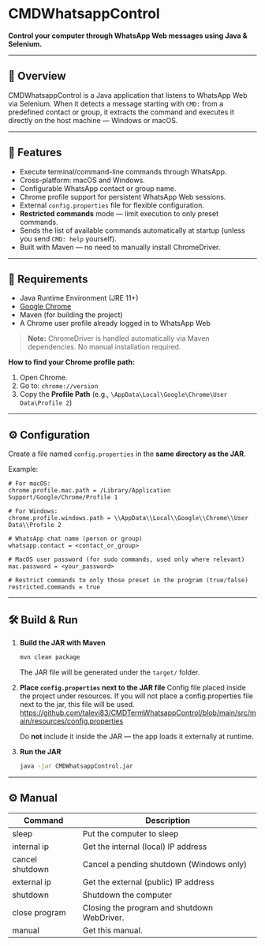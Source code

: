 # CMDWhatsappControl

**Control your computer through WhatsApp Web messages using Java & Selenium.**

---

## 🔹 Overview

CMDWhatsappControl is a Java application that listens to WhatsApp Web via Selenium. When it detects a message starting with `CMD:` from a predefined contact or group, it extracts the command and executes it directly on the host machine — Windows or macOS.

---

## 🚀 Features

- Execute terminal/command-line commands through WhatsApp.
- Cross-platform: macOS and Windows.
- Configurable WhatsApp contact or group name.
- Chrome profile support for persistent WhatsApp Web sessions.
- External `config.properties` file for flexible configuration.
- **Restricted commands** mode — limit execution to only preset commands.
- Sends the list of available commands automatically at startup (unless you send `CMD: help` yourself).
- Built with Maven — no need to manually install ChromeDriver.

---

## 🧱 Requirements

- Java Runtime Environment (JRE 11+)
- [Google Chrome](https://www.google.com/chrome/)
- Maven (for building the project)
- A Chrome user profile already logged in to WhatsApp Web

> **Note:** ChromeDriver is handled automatically via Maven dependencies. No manual installation required.

**How to find your Chrome profile path:**
1. Open Chrome.
2. Go to: `chrome://version`
3. Copy the **Profile Path** (e.g., `\AppData\Local\Google\Chrome\User Data\Profile 2`)

---

## ⚙️ Configuration

Create a file named `config.properties` in the **same directory as the JAR**.

Example:
```properties
# For macOS:
chrome.profile.mac.path = /Library/Application Support/Google/Chrome/Profile 1

# For Windows:
chrome.profile.windows.path = \\AppData\\Local\\Google\\Chrome\\User Data\\Profile 2

# WhatsApp chat name (person or group)
whatsapp.contact = <contact_or_group>

# MacOS user password (for sudo commands, used only where relevant)
mac.password = <your_password>

# Restrict commands to only those preset in the program (true/false)
restricted.commands = true
```
---

## 🛠️ Build & Run

1. **Build the JAR with Maven**

   ```bash
   mvn clean package
   ```

   The JAR file will be generated under the `target/` folder.

2. **Place `config.properties` next to the JAR file**
   Config file placed inside the project under resources.
   If you will not place a config.properties file next to the jar, this file will be used.
   https://github.com/talevi83/CMDTermWhatsappControl/blob/main/src/main/resources/config.properties

   Do **not** include it inside the JAR — the app loads it externally at runtime.

4. **Run the JAR**

   ```bash
   java -jar CMDWhatsappControl.jar
   ```

---
## ⚙️ Manual

| Command          | Description                                    |
|------------------|------------------------------------------------|
| sleep            | Put the computer to sleep                      |
| internal ip      | Get the internal (local) IP address            |
| cancel shutdown  | Cancel a pending shutdown (Windows only)       |
| external ip      | Get the external (public) IP address           |
| shutdown         | Shutdown the computer                          |
| close program    | Closing the program and shutdown WebDriver.    |
| manual           | Get this manual.                               |
